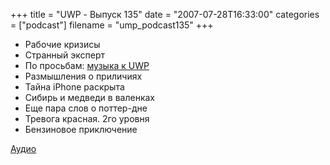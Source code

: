 +++
title = "UWP - Выпуск 135"
date = "2007-07-28T16:33:00"
categories = ["podcast"]
filename = "ump_podcast135"
+++


- Рабочие кризисы
- Странный эксперт
- По просьбам: [музыка к UWP](http://umpext.rpod.ru/)
- Размышления о приличиях
- Тайна iPhone раскрыта
- Сибирь и медведи в валенках
- Еще пара слов о поттер-дне
- Тревога красная. 2го уровня
- Бензиновое приключение


[Аудио](https://podcast.umputun.com/media/ump_podcast135.mp3)
<audio src="https://podcast.umputun.com/media/ump_podcast135.mp3" preload="none">